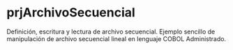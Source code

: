 # prjArchivoSecuencial
Definición, escritura y lectura de archivo secuencial.
Ejemplo sencillo de manipulación de archivo secuencial lineal en lenguaje COBOL Administrado.
